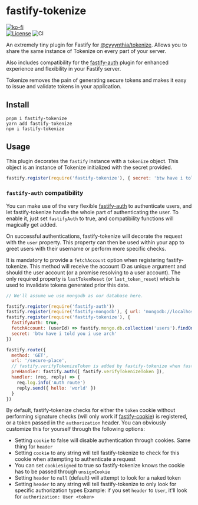 # fastify-tokenize
[![ko-fi](https://www.ko-fi.com/img/githubbutton_sm.svg)](https://ko-fi.com/G2G71TSDF)<br>
[![License](https://img.shields.io/github/license/Bowser65/fastify-tokenize.svg?style=flat-square)](https://github.com/Bowser65/fastify-tokenize/blob/mistress/LICENSE)
![CI](https://github.com/Bowser65/fastify-tokenize/workflows/ci/badge.svg)

An extremely tiny plugin for Fastify for [@cyyynthia/tokenize](https://npm.im/@cyyynthia/tokenize). Allows you to share the same
instance of Tokenize on every part of your server.

Also includes compatibility for the [fastify-auth](https://github.com/fastify/fastify-auth) plugin for enhanced
experience and flexibility in your Fastify server.

Tokenize removes the pain of generating secure tokens and makes it easy to issue and validate tokens in your
application.

## Install
```
pnpm i fastify-tokenize
yarn add fastify-tokenize
npm i fastify-tokenize
```

## Usage
This plugin decorates the `fastify` instance with a `tokenize` object. This object is an instance of Tokenize
initialized with the secret provided.

```js
fastify.register(require('fastify-tokenize'), { secret: 'btw have i told you i use arch' })
```

### `fastify-auth` compatibility
You can make use of the very flexible [fastify-auth](https://github.com/fastify/fastify-auth) to authenticate users,
and let fastify-tokenize handle the whole part of authenticating the user. To enable it, just set `fastifyAuth` to
true, and compatibility functions will magically get added.

On successful authentications, fastify-tokenize will decorate the request with the `user` property. This property can
then be used within your app to greet users with their username or perform more specific checks.

It is mandatory to provide a `fetchAccount` option when registering fastify-tokenize. This method will receive the
account ID as unique argument and should the user account (or a promise resolving to a user account). The only
required property is `lastTokenReset` (or `last_token_reset`) which is used to invalidate tokens generated prior
this date.

```js
// We'll assume we use mongodb as our database here.

fastify.register(require('fastify-auth'))
fastify.register(require('fastify-mongodb'), { url: 'mongodb://localhost:27017/my-awesome-db' })
fastify.register(require('fastify-tokenize'), {
  fastifyAuth: true,
  fetchAccount: (userId) => fastify.mongo.db.collection('users').findOne({ _id: userId }),
  secret: 'btw have i told you i use arch'
})

fastify.route({
  method: 'GET',
  url: '/secure-place',
  // fastify.verifyTokenizeToken is added by fastify-tokenize when fastifyAuth is set to "true"
  preHandler: fastify.auth([ fastify.verifyTokenizeToken ]),
  handler: (req, reply) => {
    req.log.info('Auth route')
    reply.send({ hello: 'world' })
  }
})
```

By default, fastify-tokenize checks for either the `token` cookie without performing signature checks (will only work if
[fastify-cookie](https://github.com/fastify/fastify-cookie)) is registered, or a token passed in the `authorization`
header. You can obviously customize this for yourself through the following options:

 - Setting `cookie` to false will disable authentication through cookies. Same thing for `header`
 - Setting `cookie` to any string will tell fastify-tokenize to check for this cookie when attempting to authenticate a
request
 - You can set `cookieSigned` to true so fastify-tokenize knows the cookie has to be passed through `unsignCookie`
 - Setting `header` to `null` (default) will attempt to look for a naked token
 - Setting `header` to any string will tell fastify-tokenize to only look for specific authorization types
Example: if you set `header` to `User`, it'll look for `authorization: User <token>`
